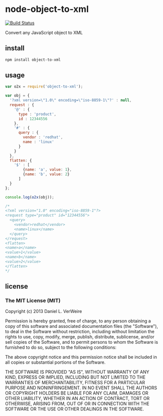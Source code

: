 node-object-to-xml
==================

[![Build Status](https://travis-ci.org/wankdanker/node-object-to-xml.svg)](https://travis-ci.org/wankdanker/node-object-to-xml)

Convert any JavaScript object to XML

install
-------

```bash
npm install object-to-xml
```

usage
-----


```js
var o2x = require('object-to-xml');

var obj = { 
  '?xml version=\"1.0\" encoding=\"iso-8859-1\"?' : null,
  request : {
    '@' : {
      type : 'product',
      id : 12344556
    },
    '#' : {
      query : {
        vendor : 'redhat',
        name : 'linux'
      }
    }
  },
  flatten: {
    '$' : [
        {name: 'a', value: 1},
        {name: 'b', value: 2}
      ]
  }
};

console.log(o2x(obj));

/*
<?xml version="1.0" encoding="iso-8859-1"?>
<request type="product" id="12344556">
  <query>
    <vendor>redhat</vendor>
    <name>linux</name>
  </query>
</request>
<flatten>
<name>a</name>
<value>1</value>
<name>b</name>
<value>2</value>
</flatten>
*/
```

license
-------

### The MIT License (MIT)


Copyright (c) 2013 Daniel L. VerWeire

Permission is hereby granted, free of charge, to any person obtaining
a copy of this software and associated documentation files (the
"Software"), to deal in the Software without restriction, including
without limitation the rights to use, copy, modify, merge, publish,
distribute, sublicense, and/or sell copies of the Software, and to
permit persons to whom the Software is furnished to do so, subject to
the following conditions:

The above copyright notice and this permission notice shall be
included in all copies or substantial portions of the Software.

THE SOFTWARE IS PROVIDED "AS IS", WITHOUT WARRANTY OF ANY KIND,
EXPRESS OR IMPLIED, INCLUDING BUT NOT LIMITED TO THE WARRANTIES OF
MERCHANTABILITY, FITNESS FOR A PARTICULAR PURPOSE AND NONINFRINGEMENT.
IN NO EVENT SHALL THE AUTHORS OR COPYRIGHT HOLDERS BE LIABLE FOR ANY
CLAIM, DAMAGES OR OTHER LIABILITY, WHETHER IN AN ACTION OF CONTRACT,
TORT OR OTHERWISE, ARISING FROM, OUT OF OR IN CONNECTION WITH THE
SOFTWARE OR THE USE OR OTHER DEALINGS IN THE SOFTWARE.
